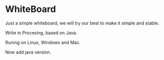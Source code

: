 WhiteBoard
==========

Just a simple whiteboard, we will try our best to make it simple and stable.

Write in Procesing, based on Java.

Runing on Linux, Windows and Mac.

Now add java version.


